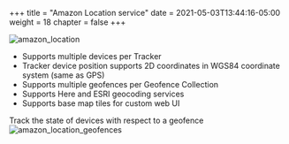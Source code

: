 +++
title = "Amazon Location service"
date = 2021-05-03T13:44:16-05:00
weight = 18
chapter = false
+++

![amazon_location](/amazon_location.png?width=50pc)

- Supports multiple devices per Tracker
- Tracker device position supports 2D coordinates in WGS84 coordinate system (same as GPS)
- Supports multiple geofences per Geofence Collection
- Supports Here and ESRI geocoding services
- Supports base map tiles for custom web UI

Track the state of devices with respect to a geofence
![amazon_location_geofences](/amazon_location_geofences.png?width=50pc)
